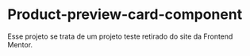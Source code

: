 # Product-preview-card-component
Esse projeto se trata de um projeto teste retirado do site da Frontend Mentor.
